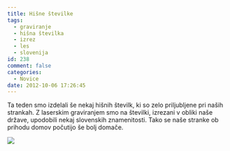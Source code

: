 ```yaml
---
title: Hišne številke
tags:
  - graviranje
  - hišna številka
  - izrez
  - les
  - slovenija
id: 238
comment: false
categories:
  - Novice
date: 2012-10-06 17:26:45
---
```


Ta teden smo izdelali še nekaj hišnih številk, ki so zelo priljubljene pri naših strankah. Z laserskim graviranjem smo na številki, izrezani v obliki naše države, upodobili nekaj slovenskih znamenitosti. Tako se naše stranke ob prihodu domov počutijo še bolj domače.

![](http://www.laserstvomakuc.si/nextgen-attach_to_post/preview/id--363)